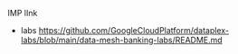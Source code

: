 IMP lInk
- labs
https://github.com/GoogleCloudPlatform/dataplex-labs/blob/main/data-mesh-banking-labs/README.md
